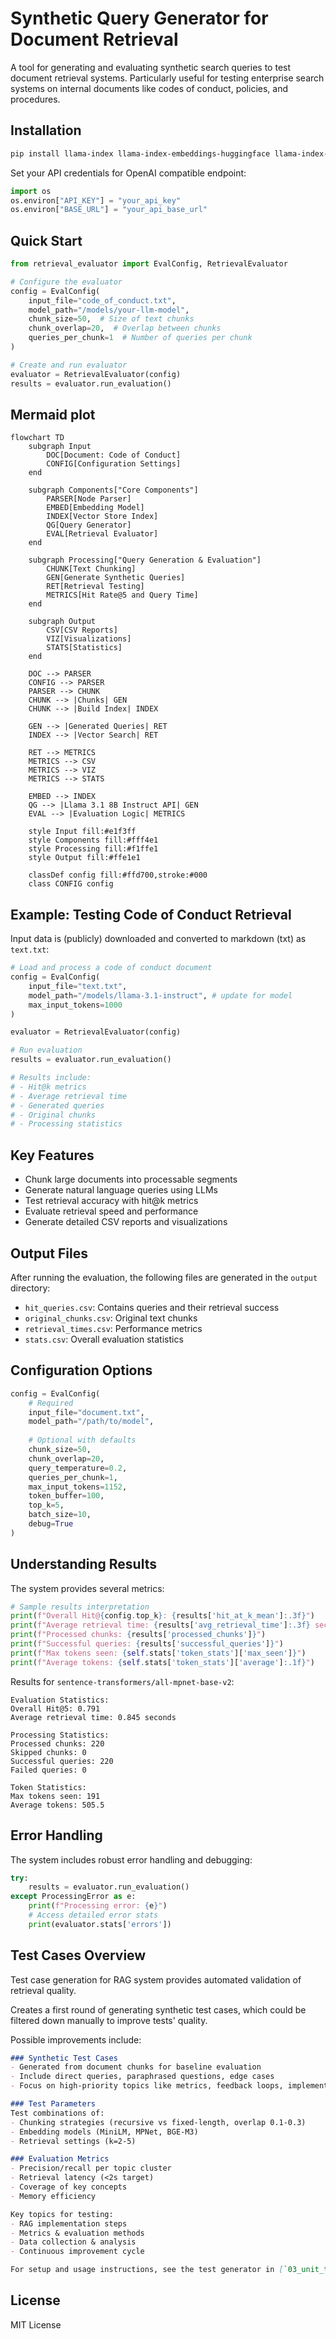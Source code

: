 # Synthetic Query Generator for Document Retrieval

A tool for generating and evaluating synthetic search queries to test document retrieval systems. Particularly useful for testing enterprise search systems on internal documents like codes of conduct, policies, and procedures.

## Installation

```bash
pip install llama-index llama-index-embeddings-huggingface llama-index-llms-openai-like
```

Set your API credentials for OpenAI compatible endpoint:
```python
import os
os.environ["API_KEY"] = "your_api_key"
os.environ["BASE_URL"] = "your_api_base_url"
```

## Quick Start

```python
from retrieval_evaluator import EvalConfig, RetrievalEvaluator

# Configure the evaluator
config = EvalConfig(
    input_file="code_of_conduct.txt",
    model_path="/models/your-llm-model",
    chunk_size=50,  # Size of text chunks
    chunk_overlap=20,  # Overlap between chunks
    queries_per_chunk=1  # Number of queries per chunk
)

# Create and run evaluator
evaluator = RetrievalEvaluator(config)
results = evaluator.run_evaluation()
```

## Mermaid plot


```mermaid
flowchart TD
    subgraph Input
        DOC[Document: Code of Conduct]
        CONFIG[Configuration Settings]
    end

    subgraph Components["Core Components"]
        PARSER[Node Parser]
        EMBED[Embedding Model]
        INDEX[Vector Store Index]
        QG[Query Generator]
        EVAL[Retrieval Evaluator]
    end

    subgraph Processing["Query Generation & Evaluation"]
        CHUNK[Text Chunking]
        GEN[Generate Synthetic Queries]
        RET[Retrieval Testing]
        METRICS[Hit Rate@5 and Query Time]
    end

    subgraph Output
        CSV[CSV Reports]
        VIZ[Visualizations]
        STATS[Statistics]
    end

    DOC --> PARSER
    CONFIG --> PARSER
    PARSER --> CHUNK
    CHUNK --> |Chunks| GEN
    CHUNK --> |Build Index| INDEX
    
    GEN --> |Generated Queries| RET
    INDEX --> |Vector Search| RET
    
    RET --> METRICS
    METRICS --> CSV
    METRICS --> VIZ
    METRICS --> STATS

    EMBED --> INDEX
    QG --> |Llama 3.1 8B Instruct API| GEN
    EVAL --> |Evaluation Logic| METRICS

    style Input fill:#e1f3ff
    style Components fill:#fff4e1
    style Processing fill:#f1ffe1
    style Output fill:#ffe1e1

    classDef config fill:#ffd700,stroke:#000
    class CONFIG config
```

## Example: Testing Code of Conduct Retrieval

Input data is (publicly) downloaded and converted to markdown (txt) as `text.txt`:

```python
# Load and process a code of conduct document
config = EvalConfig(
    input_file="text.txt",
    model_path="/models/llama-3.1-instruct", # update for model
    max_input_tokens=1000
)

evaluator = RetrievalEvaluator(config)

# Run evaluation
results = evaluator.run_evaluation()

# Results include:
# - Hit@k metrics
# - Average retrieval time
# - Generated queries
# - Original chunks
# - Processing statistics
```

## Key Features

- Chunk large documents into processable segments
- Generate natural language queries using LLMs
- Test retrieval accuracy with hit@k metrics
- Evaluate retrieval speed and performance
- Generate detailed CSV reports and visualizations

## Output Files

After running the evaluation, the following files are generated in the `output` directory:

- `hit_queries.csv`: Contains queries and their retrieval success
- `original_chunks.csv`: Original text chunks
- `retrieval_times.csv`: Performance metrics
- `stats.csv`: Overall evaluation statistics

## Configuration Options

```python
config = EvalConfig(
    # Required
    input_file="document.txt",
    model_path="/path/to/model",
    
    # Optional with defaults
    chunk_size=50,
    chunk_overlap=20,
    query_temperature=0.2,
    queries_per_chunk=1,
    max_input_tokens=1152,
    token_buffer=100,
    top_k=5,
    batch_size=10,
    debug=True
)
```

## Understanding Results

The system provides several metrics:

```python
# Sample results interpretation
print(f"Overall Hit@{config.top_k}: {results['hit_at_k_mean']:.3f}")
print(f"Average retrieval time: {results['avg_retrieval_time']:.3f} seconds")
print(f"Processed chunks: {results['processed_chunks']}")
print(f"Successful queries: {results['successful_queries']}")
print(f"Max tokens seen: {self.stats['token_stats']['max_seen']}")
print(f"Average tokens: {self.stats['token_stats']['average']:.1f}")
```

Results for `sentence-transformers/all-mpnet-base-v2`:

```
Evaluation Statistics:
Overall Hit@5: 0.791
Average retrieval time: 0.845 seconds

Processing Statistics:
Processed chunks: 220
Skipped chunks: 0
Successful queries: 220
Failed queries: 0

Token Statistics:
Max tokens seen: 191
Average tokens: 505.5
```

## Error Handling

The system includes robust error handling and debugging:

```python
try:
    results = evaluator.run_evaluation()
except ProcessingError as e:
    print(f"Processing error: {e}")
    # Access detailed error stats
    print(evaluator.stats['errors'])
```

## Test Cases Overview

Test case generation for RAG system provides automated validation of retrieval quality.

Creates a first round of generating synthetic test cases, which could be filtered down manually to improve tests' quality.

Possible improvements include:

```markdown
### Synthetic Test Cases
- Generated from document chunks for baseline evaluation
- Include direct queries, paraphrased questions, edge cases
- Focus on high-priority topics like metrics, feedback loops, implementation steps

### Test Parameters
Test combinations of:
- Chunking strategies (recursive vs fixed-length, overlap 0.1-0.3)
- Embedding models (MiniLM, MPNet, BGE-M3)
- Retrieval settings (k=2-5)

### Evaluation Metrics
- Precision/recall per topic cluster
- Retrieval latency (<2s target)
- Coverage of key concepts
- Memory efficiency

Key topics for testing:
- RAG implementation steps
- Metrics & evaluation methods  
- Data collection & analysis
- Continuous improvement cycle

For setup and usage instructions, see the test generator in [`03_unit_tests.ipynb`](03_unit_tests.ipynb)
```

## License

MIT License
